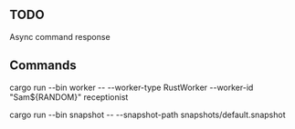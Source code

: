 
## TODO

Async command response


## Commands

cargo run --bin worker -- --worker-type RustWorker --worker-id "Sam${RANDOM}" receptionist

cargo run --bin snapshot -- --snapshot-path snapshots/default.snapshot